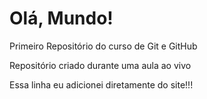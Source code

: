 # Olá, Mundo!
 Primeiro Repositório do curso de Git e GitHub

 Repositório criado durante uma aula ao vivo

 Essa linha eu adicionei diretamente do site!!!
